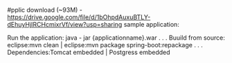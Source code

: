 #pplic download (~93M)  -    https://drive.google.com/file/d/1bOhpdAuxuBTLY-dEhuyHjIRCHcmixrVf/view?usp=sharing 
sample application:



Run the application:  java - jar {applicationname}.war
.
.
.
Buuild from source:  eclipse:mvn  clean | eclipse:mvn package spring-boot:repackage
.
.
.
Dependencies:Tomcat embedded | Postgress embedded





